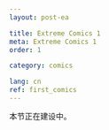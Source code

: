 ```yaml
---
layout: post-ea

title: Extreme Comics 1
meta: Extreme Comics 1
order: 1

category: comics

lang: cn
ref: first_comics
---
```


本节正在建设中。
